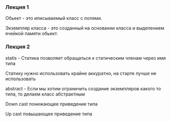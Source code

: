 ### Лекция 1

Обьект - это иписываемый класс с полями.

Экземпляр класса - это созданный на основании класса и выделением ячейкой памяти обьект.

### Лекция 2

statis - Статика  позволяет обращаться к статическим членам через имя типа

Статику нужно использовать крайне аккуратно, на старте лучше не использовать

abstract - Если мы хотим ограничить создание экземпляров какого то типа, то делаем класс абстрактным

Down cast понижающее приведение типа

Up cast повышающее приведение типа